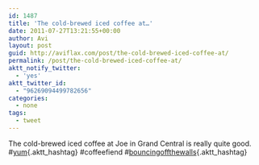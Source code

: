 ```yaml
---
id: 1487
title: 'The cold-brewed iced coffee at…'
date: 2011-07-27T13:21:55+00:00
author: Avi
layout: post
guid: http://aviflax.com/post/the-cold-brewed-iced-coffee-at/
permalink: /post/the-cold-brewed-iced-coffee-at/
aktt_notify_twitter:
  - 'yes'
aktt_twitter_id:
  - "96269094499782656"
categories:
  - none
tags:
  - tweet
---
```

The cold-brewed iced coffee at Joe in Grand Central is really quite good. #[yum](http://search.twitter.com/search?q=%23yum){.aktt_hashtag} #coffeefiend #[bouncingoffthewalls](http://search.twitter.com/search?q=%23bouncingoffthewalls){.aktt_hashtag}